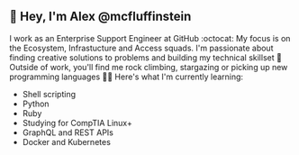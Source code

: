 ## 👋 Hey, I'm Alex @mcfluffinstein

I work as an Enterprise Support Engineer at GitHub :octocat: My focus is on the Ecosystem, Infrastucture and Access squads. I'm passionate about finding creative solutions to problems and building my technical skillset 🌱 Outside of work, you'll find me rock climbing, stargazing or picking up new programming languages 👨‍🚀 Here's what I'm currently learning:

* Shell scripting 
* Python
* Ruby
* Studying for CompTIA Linux+
* GraphQL and REST APIs
* Docker and Kubernetes
